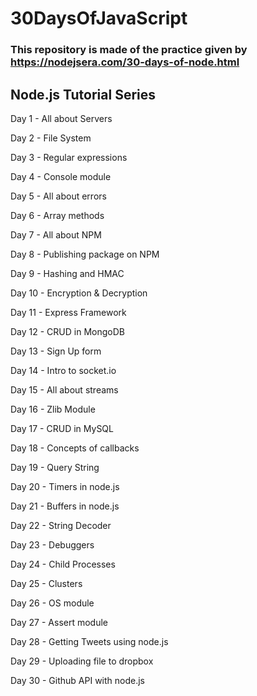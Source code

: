 # 30DaysOfJavaScript
### This repository is made of the practice given by https://nodejsera.com/30-days-of-node.html

## Node.js Tutorial Series

Day 1 - All about Servers

Day 2 - File System

Day 3 - Regular expressions

Day 4 - Console module

Day 5 - All about errors

Day 6 - Array methods

Day 7 - All about NPM

Day 8 - Publishing package on NPM

Day 9 - Hashing and HMAC

Day 10 - Encryption & Decryption

Day 11 - Express Framework

Day 12 - CRUD in MongoDB

Day 13 - Sign Up form

Day 14 - Intro to socket.io

Day 15 - All about streams

Day 16 - Zlib Module

Day 17 - CRUD in MySQL

Day 18 - Concepts of callbacks

Day 19 - Query String

Day 20 - Timers in node.js

Day 21 - Buffers in node.js

Day 22 - String Decoder

Day 23 - Debuggers

Day 24 - Child Processes

Day 25 - Clusters

Day 26 - OS module

Day 27 - Assert module

Day 28 - Getting Tweets using node.js

Day 29 - Uploading file to dropbox

Day 30 - Github API with node.js
